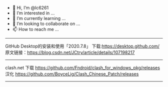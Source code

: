 - 👋 Hi, I’m @lc6261
- 👀 I’m interested in ...
- 🌱 I’m currently learning ...
- 💞️ I’m looking to collaborate on ...
- 📫 How to reach me ...
-------------------------------------------------------------------------
GitHub Desktop的安装和使用「2020.7.8」
下载:https://desktop.github.com/
原文链接：https://blog.csdn.net/JCtry/article/details/107198217

-------------------------------------------------------------------------
clash.net
下载
https://github.com/Fndroid/clash_for_windows_pkg/releases
汉化
https://github.com/BoyceLig/Clash_Chinese_Patch/releases

-------------------------------------------------------------------------
